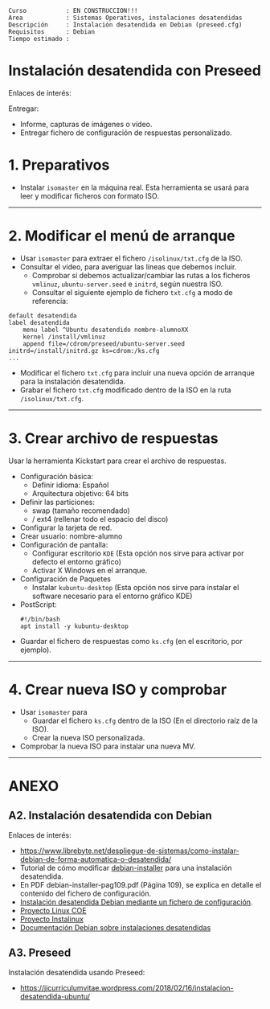 
```
Curso           : EN CONSTRUCCION!!!
Area            : Sistemas Operativos, instalaciones desatendidas
Descripción     : Instalación desatendida en Debian (preseed.cfg)
Requisitos      : Debian
Tiempo estimado :
```

# Instalación desatendida con Preseed

Enlaces de interés:

Entregar:
* Informe, capturas de imágenes o vídeo.
* Entregar fichero de configuración de respuestas personalizado.

# 1. Preparativos

* Instalar `isomaster` en la máquina real. Esta herramienta se usará para leer y modificar ficheros con formato ISO.

---

# 2. Modificar el menú de arranque

* Usar `isomaster` para extraer el fichero `/isolinux/txt.cfg` de la ISO.
* Consultar el vídeo, para averiguar las líneas que debemos incluir.
    * Comprobar si debemos actualizar/cambiar las rutas a los ficheros `vmlinuz`, `ubuntu-server.seed` e `initrd`, según nuestra ISO.
    * Consultar el siguiente ejemplo de fichero `txt.cfg` a modo de referencia:
```
default desatendida
label desatendida
    menu label ^Ubuntu desatendido nombre-alumnoXX
    kernel /install/vmlinuz
    append file=/cdrom/preseed/ubuntu-server.seed initrd=/install/initrd.gz ks=cdrom:/ks.cfg
...
```
* Modificar el fichero `txt.cfg` para incluir una nueva opción de arranque para la instalación desatendida.
* Grabar el fichero `txt.cfg` modificado dentro de la ISO en la ruta `/isolinux/txt.cfg`.

---
# 3. Crear archivo de respuestas

Usar la herramienta Kickstart para crear el archivo de respuestas.
* Configuración básica:
    * Definir idioma: Español
    * Arquitectura objetivo: 64 bits
* Definir las particiones:
    * swap (tamaño recomendado)
    * /  ext4 (rellenar todo el espacio del disco)
* Configurar la tarjeta de red.
* Crear usuario: nombre-alumno
* Configuración de pantalla:
    * Configurar escritorio `KDE` (Esta opción nos sirve para activar por defecto el entorno gráfico)
    * Activar X Windows en el arranque.
* Configuración de Paquetes
    * Instalar `kubuntu-desktop` (Esta opción nos sirve para instalar el software necesario para el entorno gráfico KDE)
* PostScript:
    ```
    #!/bin/bash
    apt install -y kubuntu-desktop
    ```
* Guardar el fichero de respuestas como `ks.cfg` (en el escritorio, por ejemplo).

---
# 4. Crear nueva ISO y comprobar

* Usar `isomaster` para
    * Guardar el fichero `ks.cfg` dentro de la ISO (En el directorio raíz de la ISO).
    * Crear la nueva ISO personalizada.
* Comprobar la nueva ISO para instalar una nueva MV.

---

# ANEXO



## A2. Instalación desatendida con Debian

Enlaces de interés:
* https://www.librebyte.net/despliegue-de-sistemas/como-instalar-debian-de-forma-automatica-o-desatendida/
* Tutorial de cómo modificar
[debian-installer](http://lihuen.info.unlp.edu.ar/index.php?title=Modificando_debian-installer)
para una instalación desatendida.
* En PDF debian-installer-pag109.pdf (Página 109), se explica en detalle el contenido del fichero de configuración.
* [Instalación desatendida Debian mediante un fichero de configuración](https://www.debian.org/releases/wheezy/ia64/ch04s04.html.es).
* [Proyecto Linux COE](http://linuxcoe.sourceforge.net/)
* [Proyecto Instalinux](http://www.instalinux.com/)
* [Documentación Debian sobre instalaciones desatendidas](http://www.debian.org/releases/stable/mips/ch04s04.html.es)


## A3. Preseed

Instalación desatendida usando Preseed:
* https://jjcurriculumvitae.wordpress.com/2018/02/16/instalacion-desatendida-ubuntu/
